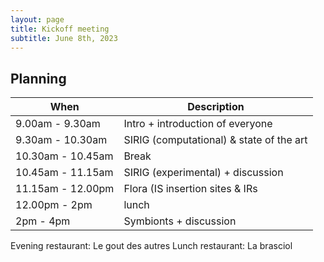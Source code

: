 ```yaml
---
layout: page
title: Kickoff meeting
subtitle: June 8th, 2023
---
```



## Planning

| When | Description |
| --- | --- |
|9.00am - 9.30am| Intro + introduction of everyone |
|9.30am - 10.30am| SIRIG (computational) & state of the art|
|10.30am - 10.45am | Break |
|10.45am - 11.15am| SIRIG (experimental) + discussion|
|11.15am - 12.00pm| Flora (IS insertion sites & IRs|
| 12.00pm - 2pm | lunch |
| 2pm - 4pm | Symbionts + discussion |


Evening restaurant: Le gout des autres
Lunch restaurant: La brasciol
